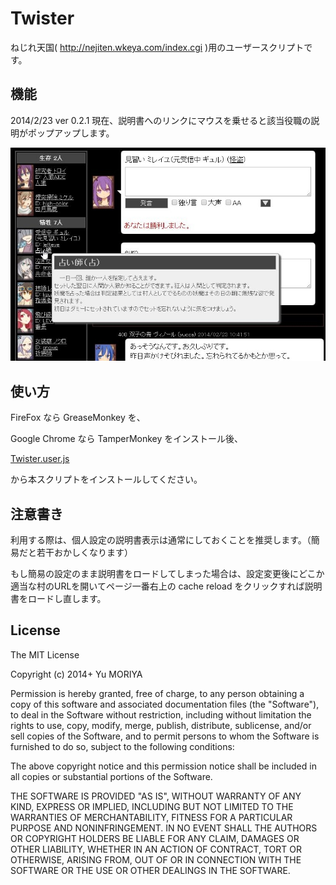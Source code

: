 Twister
=========

ねじれ天国( http://nejiten.wkeya.com/index.cgi )用のユーザースクリプトです。

機能
---------

2014/2/23 ver 0.2.1 現在、説明書へのリンクにマウスを乗せると該当役職の説明がポップアップします。

![screen shot](https://github.com/y-moriya/Twister/raw/master/img/twister.jpg)

使い方
---------
FireFox なら GreaseMonkey を、

Google Chrome なら TamperMonkey をインストール後、

[Twister.user.js](https://github.com/y-moriya/Twister/raw/master/twister.user.js)

から本スクリプトをインストールしてください。

注意書き
--------

利用する際は、個人設定の説明書表示は通常にしておくことを推奨します。（簡易だと若干おかしくなります）

もし簡易の設定のまま説明書をロードしてしまった場合は、設定変更後にどこか適当な村のURLを開いてページ一番右上の cache reload をクリックすれば説明書をロードし直します。

License
---------

The MIT License

Copyright (c) 2014+ Yu MORIYA

Permission is hereby granted, free of charge, to any person obtaining a copy
of this software and associated documentation files (the "Software"), to deal
in the Software without restriction, including without limitation the rights
to use, copy, modify, merge, publish, distribute, sublicense, and/or sell
copies of the Software, and to permit persons to whom the Software is
furnished to do so, subject to the following conditions:

The above copyright notice and this permission notice shall be included in
all copies or substantial portions of the Software.

THE SOFTWARE IS PROVIDED "AS IS", WITHOUT WARRANTY OF ANY KIND, EXPRESS OR
IMPLIED, INCLUDING BUT NOT LIMITED TO THE WARRANTIES OF MERCHANTABILITY,
FITNESS FOR A PARTICULAR PURPOSE AND NONINFRINGEMENT. IN NO EVENT SHALL THE
AUTHORS OR COPYRIGHT HOLDERS BE LIABLE FOR ANY CLAIM, DAMAGES OR OTHER
LIABILITY, WHETHER IN AN ACTION OF CONTRACT, TORT OR OTHERWISE, ARISING FROM,
OUT OF OR IN CONNECTION WITH THE SOFTWARE OR THE USE OR OTHER DEALINGS IN
THE SOFTWARE.
